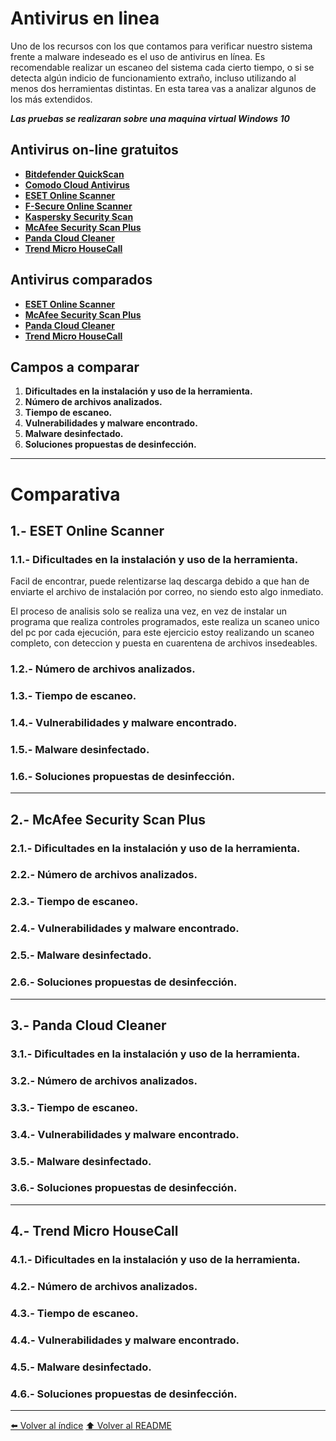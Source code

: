 # Antivirus en linea

Uno de los recursos con los que contamos para verificar nuestro sistema frente a malware indeseado es el uso de antivirus en línea. Es recomendable realizar un escaneo del sistema cada cierto tiempo, o si se detecta algún indicio de funcionamiento extraño, incluso utilizando al menos dos herramientas distintas. En esta tarea vas a analizar algunos de los más extendidos.

***Las pruebas se realizaran sobre una maquina virtual Windows 10***

## Antivirus on-line gratuitos

* **[Bitdefender QuickScan](http://quickscan.bitdefender.com/)**
* **[Comodo Cloud Antivirus](https://antivirus.comodo.com/cloud-antivirus.php)**
* **[ESET Online Scanner](http://www.eset.com/us/online-scanner/)**
* **[F-Secure Online Scanner](https://www.f-secure.com/es)**
* **[Kaspersky Security Scan](http://www.kaspersky.com/security-scan)**
* **[McAfee Security Scan Plus](http://home.mcafee.com/downloads/free-virus-scan)**
* **[Panda Cloud Cleaner](http://www.pandasecurity.com/romania/support/tools_homeusers.htm)**
* **[Trend Micro HouseCall](http://housecall.trendmicro.com/)**

## Antivirus comparados

* **[ESET Online Scanner](http://www.eset.com/us/online-scanner/)**
* **[McAfee Security Scan Plus](http://home.mcafee.com/downloads/free-virus-scan)**
* **[Panda Cloud Cleaner](http://www.pandasecurity.com/romania/support/tools_homeusers.htm)**
* **[Trend Micro HouseCall](http://housecall.trendmicro.com/)**

## Campos a comparar

1. **Dificultades en la instalación y uso de la herramienta.**
2. **Número de archivos analizados.**
3. **Tiempo de escaneo.**
4. **Vulnerabilidades y malware encontrado.**
5. **Malware desinfectado.**
6. **Soluciones propuestas de desinfección.**

----

# Comparativa

## 1.- ESET Online Scanner

### 1.1.- Dificultades en la instalación y uso de la herramienta.

Facil de encontrar, puede relentizarse laq descarga debido a que han de enviarte el archivo de instalación por correo, no siendo esto algo inmediato.  

El proceso de analisis solo se realiza una vez, en vez de instalar un programa que realiza controles programados, este realiza un scaneo unico del pc por cada ejecución, para este ejercicio estoy realizando un scaneo completo, con deteccion y puesta en cuarentena de archivos insedeables.

### 1.2.- Número de archivos analizados.

### 1.3.- Tiempo de escaneo.

### 1.4.- Vulnerabilidades y malware encontrado.

### 1.5.- Malware desinfectado.

### 1.6.- Soluciones propuestas de desinfección.
---
## 2.- McAfee Security Scan Plus

### 2.1.- Dificultades en la instalación y uso de la herramienta.

### 2.2.- Número de archivos analizados.

### 2.3.- Tiempo de escaneo.

### 2.4.- Vulnerabilidades y malware encontrado.

### 2.5.- Malware desinfectado.

### 2.6.- Soluciones propuestas de desinfección.
---
## 3.- Panda Cloud Cleaner

### 3.1.- Dificultades en la instalación y uso de la herramienta.

### 3.2.- Número de archivos analizados.

### 3.3.- Tiempo de escaneo.

### 3.4.- Vulnerabilidades y malware encontrado.

### 3.5.- Malware desinfectado.

### 3.6.- Soluciones propuestas de desinfección.

---
## 4.- Trend Micro HouseCall

### 4.1.- Dificultades en la instalación y uso de la herramienta.

### 4.2.- Número de archivos analizados.

### 4.3.- Tiempo de escaneo.

### 4.4.- Vulnerabilidades y malware encontrado.

### 4.5.- Malware desinfectado.

### 4.6.- Soluciones propuestas de desinfección.
---


[⬅️ Volver al índice](./Index.md)
[⬆️ Volver al README](/README.md)
